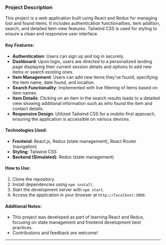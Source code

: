 
### Project Description

This project is a web application built using React and Redux for managing lost and found items. It includes authentication functionalities, item addition, search, and detailed item view features. Tailwind CSS is used for styling to ensure a clean and responsive user interface.

#### Key Features:
- **Authentication**: Users can sign up and log in securely.
- **Dashboard**: Upon login, users are directed to a personalized landing page displaying their current session details and options to add new items or search existing ones.
- **Item Management**: Users can add new items they've found, specifying the item name, date found, and location.
- **Search Functionality**: Implemented with live filtering of items based on item names.
- **Item Details**: Clicking on an item in the search results leads to a detailed view showing additional information such as who found the item and contact details.
- **Responsive Design**: Utilized Tailwind CSS for a mobile-first approach, ensuring the application is accessible on various devices.

#### Technologies Used:
- **Frontend**: React.js, Redux (state management), React Router (navigation)
- **Styling**: Tailwind CSS
- **Backend (Simulated)**: Redux (state management)

#### How to Use:
1. Clone the repository.
2. Install dependencies using `npm install`.
3. Start the development server with `npm start`.
4. Access the application in your browser at `http://localhost:3000`.

#### Additional Notes:
- This project was developed as part of learning React and Redux, focusing on state management and frontend development best practices.
- Contributions and feedback are welcome!

---
